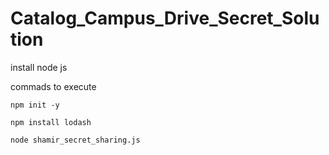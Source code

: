 # Catalog_Campus_Drive_Secret_Solution

install node js

commads to execute

```npm init -y```

```npm install lodash```

```node shamir_secret_sharing.js```
